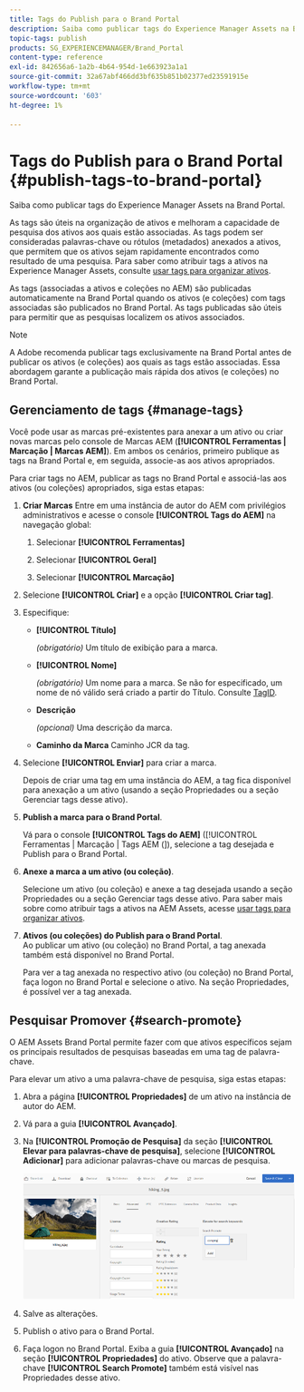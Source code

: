 ```yaml
---
title: Tags do Publish para o Brand Portal
description: Saiba como publicar tags do Experience Manager Assets na Brand Portal.
topic-tags: publish
products: SG_EXPERIENCEMANAGER/Brand_Portal
content-type: reference
exl-id: 842656a6-1a2b-4b64-954d-1e663923a1a1
source-git-commit: 32a67abf466dd3bf635b851b02377ed23591915e
workflow-type: tm+mt
source-wordcount: '603'
ht-degree: 1%

---
```


# Tags do Publish para o Brand Portal {#publish-tags-to-brand-portal}

Saiba como publicar tags do Experience Manager Assets na Brand Portal.

As tags são úteis na organização de ativos e melhoram a capacidade de pesquisa dos ativos aos quais estão associadas. As tags podem ser consideradas palavras-chave ou rótulos (metadados) anexados a ativos, que permitem que os ativos sejam rapidamente encontrados como resultado de uma pesquisa. Para saber como atribuir tags a ativos na Experience Manager Assets, consulte [usar tags para organizar ativos](https://experienceleague.adobe.com/en/docs/experience-manager-65/content/assets/managing/organize-assets).

As tags (associadas a ativos e coleções no AEM) são publicadas automaticamente na Brand Portal quando os ativos (e coleções) com tags associadas são publicados no Brand Portal. As tags publicadas são úteis para permitir que as pesquisas localizem os ativos associados.

>[!NOTE]
>
>A Adobe recomenda publicar tags exclusivamente na Brand Portal antes de publicar os ativos (e coleções) aos quais as tags estão associadas. Essa abordagem garante a publicação mais rápida dos ativos (e coleções) no Brand Portal.

## Gerenciamento de tags {#manage-tags}

Você pode usar as marcas pré-existentes para anexar a um ativo ou criar novas marcas pelo console de Marcas AEM (**[!UICONTROL Ferramentas | Marcação | Marcas AEM]**). Em ambos os cenários, primeiro publique as tags na Brand Portal e, em seguida, associe-as aos ativos apropriados.

Para criar tags no AEM, publicar as tags no Brand Portal e associá-las aos ativos (ou coleções) apropriados, siga estas etapas:

1. **Criar Marcas**
Entre em uma instância de autor do AEM com privilégios administrativos e acesse o console **[!UICONTROL Tags do AEM]** na navegação global:

   1. Selecionar **[!UICONTROL Ferramentas]**

   1. Selecionar **[!UICONTROL Geral]**

   1. Selecionar **[!UICONTROL Marcação]**

1. Selecione **[!UICONTROL Criar]** e a opção **[!UICONTROL Criar tag]**.
1. Especifique:

   * **[!UICONTROL Título]**

     *(obrigatório)* Um título de exibição para a marca.
   * **[!UICONTROL Nome]**

     *(obrigatório)* Um nome para a marca. Se não for especificado, um nome de nó válido será criado a partir do Título. Consulte [TagID](https://experienceleague.adobe.com/en/docs/experience-manager-65/content/implementing/developing/platform/tagging/framework).
   * **Descrição**

     *(opcional)* Uma descrição da marca.
   * **Caminho da Marca**
Caminho JCR da tag.

1. Selecione **[!UICONTROL Enviar]** para criar a marca.

   Depois de criar uma tag em uma instância do AEM, a tag fica disponível para anexação a um ativo (usando a seção Propriedades ou a seção Gerenciar tags desse ativo).

1. **Publish a marca para o Brand Portal**.

   Vá para o console **[!UICONTROL Tags do AEM]** ([!UICONTROL Ferramentas | Marcação | Tags AEM (]), selecione a tag desejada e Publish para o Brand Portal.

1. **Anexe a marca a um ativo (ou coleção)**.

   Selecione um ativo (ou coleção) e anexe a tag desejada usando a seção Propriedades ou a seção Gerenciar tags desse ativo. Para saber mais sobre como atribuir tags a ativos na AEM Assets, acesse [usar tags para organizar ativos](https://experienceleague.adobe.com/en/docs/experience-manager-65/content/assets/managing/organize-assets).

1. **Ativos (ou coleções) do Publish para o Brand Portal**.\
   Ao publicar um ativo (ou coleção) no Brand Portal, a tag anexada também está disponível no Brand Portal.

   Para ver a tag anexada no respectivo ativo (ou coleção) no Brand Portal, faça logon no Brand Portal e selecione o ativo. Na seção Propriedades, é possível ver a tag anexada.

## Pesquisar Promover {#search-promote}

O AEM Assets Brand Portal permite fazer com que ativos específicos sejam os principais resultados de pesquisas baseadas em uma tag de palavra-chave.

Para elevar um ativo a uma palavra-chave de pesquisa, siga estas etapas:

1. Abra a página **[!UICONTROL Propriedades]** de um ativo na instância de autor do AEM.
1. Vá para a guia **[!UICONTROL Avançado]**.
1. Na **[!UICONTROL Promoção de Pesquisa]** da seção **[!UICONTROL Elevar para palavras-chave de pesquisa]**, selecione **[!UICONTROL Adicionar]** para adicionar palavras-chave ou marcas de pesquisa.

   ![](assets/search-promote.png)

1. Salve as alterações.
1. Publish o ativo para o Brand Portal.
1. Faça logon no Brand Portal. Exiba a guia **[!UICONTROL Avançado]** na seção **[!UICONTROL Propriedades]** do ativo.
Observe que a palavra-chave **[!UICONTROL Search Promote]** também está visível nas Propriedades desse ativo.
